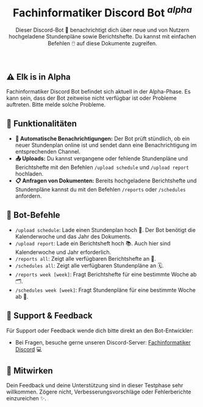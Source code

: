 <h1 align="center"/>Fachinformatiker Discord Bot <sup><em>alpha</em></sup></h1>

<p align="center">
Dieser Discord-Bot 📢 benachrichtigt dich über neue und von Nutzern hochgeladene Stundenpläne sowie Berichtshefte. Du kannst mit einfachen Befehlen 🖱️ auf diese Dokumente zugreifen.
</p>
<br/>

## ⚠️ Elk is in Alpha

Fachinformatiker Discord Bot befindet sich aktuell in der Alpha-Phase. Es kann sein, dass der Bot zeitweise nicht verfügbar ist oder Probleme auftreten. Bitte melde solche Probleme.

## 🚀 Funktionalitäten

- **🔔 Automatische Benachrichtigungen:** Der Bot prüft stündlich, ob ein neuer Stundenplan online ist und sendet dann eine Benachrichtigung im entsprechenden Channel.
- **📤 Uploads:** Du kannst vergangene oder fehlende Stundenpläne und Berichtshefte mit den Befehlen `/upload schedule` und `/upload report` hochladen.
- **📋 Anfragen von Dokumenten:** Bereits hochgeladene Berichtshefte und Stundenpläne kannst du mit den Befehlen `/reports` oder `/schedules` anfordern.

## 📝 Bot-Befehle

- `/upload schedule`: Lade einen Stundenplan hoch 📆. Der Bot benötigt die Kalenderwoche und das Jahr des Dokuments.
- `/upload report`: Lade ein Berichtsheft hoch 📚. Auch hier sind Kalenderwoche und Jahr erforderlich.
- `/reports all`: Zeigt alle verfügbaren Berichtshefte an 📖.
- `/schedules all`: Zeigt alle verfügbaren Stundenpläne an 🗓️.
- `/reports week [week]`: Fragt Berichtshefte für eine bestimmte Woche ab 🗂️.
- `/schedules week [week]`: Fragt Stundenpläne für eine bestimmte Woche ab 📅.

## 💬 Support & Feedback

Für Support oder Feedback wende dich bitte direkt an den Bot-Entwickler:

- Bei Fragen, besuche gerne unseren Discord-Server: [Fachinformatiker Discord](https://fachinformatiker.site/discord) 💻

## 🤝 Mitwirken

Dein Feedback und deine Unterstützung sind in dieser Testphase sehr willkommen. Zögere nicht, Verbesserungsvorschläge oder Fehlerberichte einzureichen ✨.
